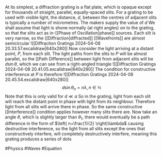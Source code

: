 At its simplest, a diffraction grating is a flat plate, which is opaque except for thousands of straight, parallel, equally-spaced slits. For a grating to be used with visible light, the distance, $d$, between the centres of adjacent slits is typically a number of micrometres. The makers supply the value of $d$
We shall assume that light is shone normally (at right angles) on to the grating, so that the slits act as in-[[Phase of Oscillation|phase]] sources. Each slit is very narrow, so the [[Diffraction|diffracted]] [[Wavefronts]] are almost semicircular
![[Diffraction Gratings 2024-04-08 20.33.57.excalidraw|640x280]]
Now consider the light arriving at a distant point, $P$, from each slit. The light paths from the slits to $P$ will be almost parallel, so the [[Path Difference]] between light from adjacent slits will be $d\sin\theta$, which we can see from a right-angled triangle
![[Diffraction Gratings 2024-04-08 20.41.05.excalidraw|640x280]]
The condition for constructive interference at $P$ is therefore
![[Diffraction Gratings 2024-04-08 20.45.54.excalidraw|640x280]]
$$
d\sin\theta_{n}=n\lambda, n\in\mathbb{N}
$$
Note that this is only valid for $d\ll a$
So in the grating, light from each slit will reach the distant point in phase with light from its neighbour. Therefore light from all slits will arrive there in phase. So the same constructive [[Interference]] condition applies however many slits there are. Now take an angle $\theta$, which is slightly larger than $\theta_{1}$, there would eventually be a path difference in the form of $\left( n+\frac{1}{2} \right)\lambda$ causing destructive interference, so the light from all slits except the ones that constructively interfere, will completely destructively interfere, meaning this grating produces a series of dots

#Physics #Waves #Equation